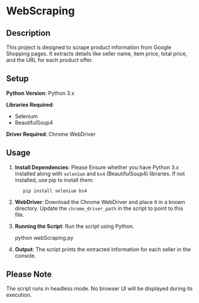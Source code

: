 # WebScraping





## Description
This project is designed to scrape product information from Google Shopping pages. It extracts details like seller name, item price, total price, and the URL for each product offer.

## Setup

 
 **Python Version**: Python 3.x

 
 **Libraries Required**:
  - Selenium
  - BeautifulSoup4

    
**Driver Required**: Chrome WebDriver





## Usage


1. **Install Dependencies**: 
                             Please Ensure whether you have Python 3.x installed along with `selenium` and `bs4` (BeautifulSoup4) libraries. 
                             If not installed, use pip to install them:


   
          pip install selenium bs4
   


2. **WebDriver**: Download the Chrome WebDriver and place it in a known directory. Update the `chrome_driver_path` in the script to point to this file.






3. **Running the Script**: Run the script using Python.
   
   python webScraping.py




   
4. **Output**: The script prints the extracted information for each seller in the console.





## Please Note
  The script runs in headless mode. No browser UI will be displayed during its execution.
  


